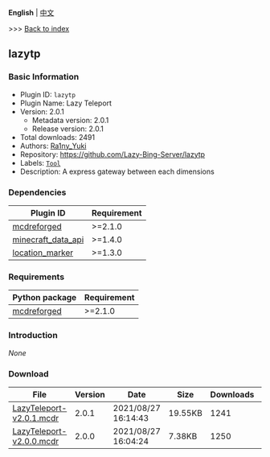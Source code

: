 **English** | [中文](readme-zh_cn.md)

\>\>\> [Back to index](/readme.md)

## lazytp

### Basic Information

- Plugin ID: `lazytp`
- Plugin Name: Lazy Teleport
- Version: 2.0.1
  - Metadata version: 2.0.1
  - Release version: 2.0.1
- Total downloads: 2491
- Authors: [Ra1ny_Yuki](https://github.com/ra1ny-yuki)
- Repository: https://github.com/Lazy-Bing-Server/lazytp
- Labels: [`Tool`](/labels/tool/readme.md)
- Description: A express gateway between each dimensions

### Dependencies

| Plugin ID | Requirement |
| --- | --- |
| [mcdreforged](https://github.com/Fallen-Breath/MCDReforged) | \>=2.1.0 |
| [minecraft_data_api](/plugins/minecraft_data_api/readme.md) | \>=1.4.0 |
| [location_marker](/plugins/location_marker/readme.md) | \>=1.3.0 |

### Requirements

| Python package | Requirement |
| --- | --- |
| [mcdreforged](https://pypi.org/project/mcdreforged) | \>=2.1.0 |

### Introduction

*None*

### Download

| File | Version | Date | Size | Downloads | Operations |
| --- | --- | --- | --- | --- | --- |
| [LazyTeleport-v2.0.1.mcdr](https://github.com/Lazy-Bing-Server/lazytp/releases/tag/2.0.1) | 2.0.1 | 2021/08/27 16:14:43 | 19.55KB | 1241 | [Download](https://github.com/Lazy-Bing-Server/lazytp/releases/download/2.0.1/LazyTeleport-v2.0.1.mcdr) |
| [LazyTeleport-v2.0.0.mcdr](https://github.com/Lazy-Bing-Server/lazytp/releases/tag/2.0.0) | 2.0.0 | 2021/08/27 16:04:24 | 7.38KB | 1250 | [Download](https://github.com/Lazy-Bing-Server/lazytp/releases/download/2.0.0/LazyTeleport-v2.0.0.mcdr) |

